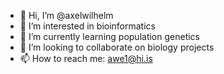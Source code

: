 - 👋 Hi, I’m @axelwilhelm
- 👀 I’m interested in bioinformatics
- 🌱 I’m currently learning population genetics
- 💞️ I’m looking to collaborate on biology projects
- 📫 How to reach me: awe1@hi.is 

<!---
axelwilhelm/axelwilhelm is a ✨ special ✨ repository because its `README.md` (this file) appears on your GitHub profile.
You can click the Preview link to take a look at your changes.
--->
